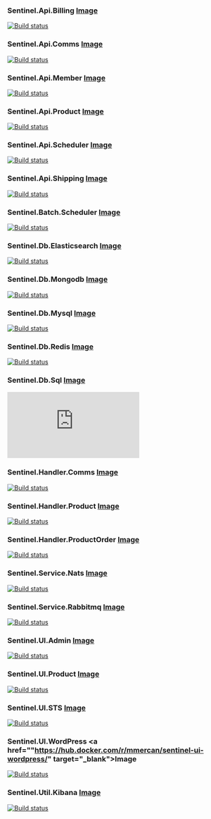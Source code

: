 ### Sentinel.Api.Billing   <a href="https://hub.docker.com/r/mmercan/sentinel-api-billing/" target="_blank">Image</a>
[![Build status](https://mrtmrcn.visualstudio.com/sentinel/_apis/build/status/sentinel%20docker%20builders/Sentinel.Api.Billing)](https://mrtmrcn.visualstudio.com/sentinel/_build/latest?definitionId=72)

### Sentinel.Api.Comms   <a href="https://hub.docker.com/r/mmercan/sentinel-api-comms/" target="_blank">Image</a>
[![Build status](https://mrtmrcn.visualstudio.com/sentinel/_apis/build/status/sentinel%20docker%20builders/Sentinel.Api.Comms)](https://mrtmrcn.visualstudio.com/sentinel/_build/latest?definitionId=49)

### Sentinel.Api.Member   <a href="https://hub.docker.com/r/mmercan/sentinel-api-member/" target="_blank">Image</a>
[![Build status](https://mrtmrcn.visualstudio.com/sentinel/_apis/build/status/sentinel%20docker%20builders/Sentinel.Api.Member)](https://mrtmrcn.visualstudio.com/sentinel/_build/latest?definitionId=51)

### Sentinel.Api.Product   <a href="https://hub.docker.com/r/mmercan/sentinel-api-product/" target="_blank">Image</a>
[![Build status](https://mrtmrcn.visualstudio.com/sentinel/_apis/build/status/sentinel%20docker%20builders/Sentinel.Api.Product)](https://mrtmrcn.visualstudio.com/sentinel/_build/latest?definitionId=52)

### Sentinel.Api.Scheduler   <a href="https://hub.docker.com/r/mmercan/sentinel-api-scheduler/" target="_blank">Image</a>
[![Build status](https://mrtmrcn.visualstudio.com/sentinel/_apis/build/status/sentinel%20docker%20builders/Sentinel.Api.Scheduler)](https://mrtmrcn.visualstudio.com/sentinel/_build/latest?definitionId=53)

### Sentinel.Api.Shipping  <a href="https://hub.docker.com/r/mmercan/sentinel-api-shipping/" target="_blank">Image</a>
[![Build status](https://mrtmrcn.visualstudio.com/sentinel/_apis/build/status/sentinel%20docker%20builders/Sentinel.Api.Shipping)](https://mrtmrcn.visualstudio.com/sentinel/_build/latest?definitionId=54)

### Sentinel.Batch.Scheduler  <a href="https://hub.docker.com/r/mmercan/sentinel-batch-scheduler/" target="_blank">Image</a>
[![Build status](https://mrtmrcn.visualstudio.com/sentinel/_apis/build/status/sentinel%20docker%20builders/Sentinel.Batch.Scheduler)](https://mrtmrcn.visualstudio.com/sentinel/_build/latest?definitionId=55)

### Sentinel.Db.Elasticsearch  <a href="https://hub.docker.com/r/mmercan/sentinel-db-elasticsearch/" target="_blank">Image</a>
[![Build status](https://mrtmrcn.visualstudio.com/sentinel/_apis/build/status/sentinel%20docker%20builders/Sentinel.Db.Elasticsearch)](https://mrtmrcn.visualstudio.com/sentinel/_build/latest?definitionId=59)

### Sentinel.Db.Mongodb  <a href="https://hub.docker.com/r/mmercan/sentinel-db-mongodb/" target="_blank">Image</a>
[![Build status](https://mrtmrcn.visualstudio.com/sentinel/_apis/build/status/sentinel%20docker%20builders/Sentinel.Db.Mongodb)](https://mrtmrcn.visualstudio.com/sentinel/_build/latest?definitionId=60)

### Sentinel.Db.Mysql  <a href="https://hub.docker.com/r/mmercan/sentinel-db-mysql/" target="_blank">Image</a>
[![Build status](https://mrtmrcn.visualstudio.com/sentinel/_apis/build/status/sentinel%20docker%20builders/Sentinel.Db.Mysql)](https://mrtmrcn.visualstudio.com/sentinel/_build/latest?definitionId=61)

### Sentinel.Db.Redis  <a href="https://hub.docker.com/r/mmercan/sentinel-db-redis/" target="_blank">Image</a>
[![Build status](https://mrtmrcn.visualstudio.com/sentinel/_apis/build/status/sentinel%20docker%20builders/Sentinel.Db.Redis)](https://mrtmrcn.visualstudio.com/sentinel/_build/latest?definitionId=62)

### Sentinel.Db.Sql  <a href="https://hub.docker.com/r/mmercan/sentinel-db-sql/" target="_blank">Image</a>
[![Build status](https://mrtmrcn.visualstudio.com/sentinel/_apis/build/status/sentinel%20docker%20builders/Sentinel.Db.Sql)](https://mrtmrcn.visualstudio.com/sentinel/_build/latest?definitionId=63)

### Sentinel.Handler.Comms  <a href="https://hub.docker.com/r/mmercan/sentinel-handler-comms/" target="_blank">Image</a>
[![Build status](https://mrtmrcn.visualstudio.com/sentinel/_apis/build/status/sentinel%20docker%20builders/Sentinel.Handler.Comms)](https://mrtmrcn.visualstudio.com/sentinel/_build/latest?definitionId=56)

### Sentinel.Handler.Product  <a href="https://hub.docker.com/r/mmercan/sentinel-handler-product/" target="_blank">Image</a>
[![Build status](https://mrtmrcn.visualstudio.com/sentinel/_apis/build/status/sentinel%20docker%20builders/Sentinel.Handler.Product)](https://mrtmrcn.visualstudio.com/sentinel/_build/latest?definitionId=57)

### Sentinel.Handler.ProductOrder  <a href="https://hub.docker.com/r/mmercan/sentinel-handler-productorder/" target="_blank">Image</a>
[![Build status](https://mrtmrcn.visualstudio.com/sentinel/_apis/build/status/sentinel%20docker%20builders/Sentinel.Handler.ProductOrder)](https://mrtmrcn.visualstudio.com/sentinel/_build/latest?definitionId=58)

### Sentinel.Service.Nats  <a href="https://hub.docker.com/r/mmercan/sentinel-service-nats/" target="_blank">Image</a>
[![Build status](https://mrtmrcn.visualstudio.com/sentinel/_apis/build/status/sentinel%20docker%20builders/Sentinel.Service.Nats)](https://mrtmrcn.visualstudio.com/sentinel/_build/latest?definitionId=64)

### Sentinel.Service.Rabbitmq  <a href="https://hub.docker.com/r/mmercan/sentinel-service-rabbitmq/" target="_blank">Image</a>
[![Build status](https://mrtmrcn.visualstudio.com/sentinel/_apis/build/status/sentinel%20docker%20builders/Sentinel.Service.Rabbitmq)](https://mrtmrcn.visualstudio.com/sentinel/_build/latest?definitionId=65)

### Sentinel.UI.Admin  <a href="https://hub.docker.com/r/mmercan/sentinel-ui-admin/" target="_blank">Image</a>
[![Build status](https://mrtmrcn.visualstudio.com/sentinel/_apis/build/status/sentinel%20docker%20builders/Sentinel.UI.Admin)](https://mrtmrcn.visualstudio.com/sentinel/_build/latest?definitionId=66)

### Sentinel.UI.Product  <a href="https://hub.docker.com/r/mmercan/sentinel-ui-product/" target="_blank">Image</a>
[![Build status](https://mrtmrcn.visualstudio.com/sentinel/_apis/build/status/sentinel%20docker%20builders/Sentinel.UI.Product)](https://mrtmrcn.visualstudio.com/sentinel/_build/latest?definitionId=50)

### Sentinel.UI.STS  <a href="https://hub.docker.com/r/mmercan/sentinel-ui-sts/" target="_blank">Image</a>
[![Build status](https://mrtmrcn.visualstudio.com/sentinel/_apis/build/status/sentinel%20docker%20builders/Sentinel.UI.STS)](https://mrtmrcn.visualstudio.com/sentinel/_build/latest?definitionId=67)

### Sentinel.UI.WordPress  <a href=""https://hub.docker.com/r/mmercan/sentinel-ui-wordpress/" target="_blank">Image</a>
[![Build status](https://mrtmrcn.visualstudio.com/sentinel/_apis/build/status/sentinel%20docker%20builders/Sentinel.UI.WordPress)](https://mrtmrcn.visualstudio.com/sentinel/_build/latest?definitionId=68)

### Sentinel.Util.Kibana  <a href="https://hub.docker.com/r/mmercan/sentinel-util-kibana/" target="_blank">Image</a>
[![Build status](https://mrtmrcn.visualstudio.com/sentinel/_apis/build/status/sentinel%20docker%20builders/Sentinel.Util.Kibana)](https://mrtmrcn.visualstudio.com/sentinel/_build/latest?definitionId=70)


